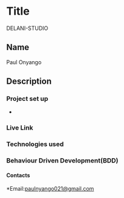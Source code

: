 # Title
  DELANI-STUDIO
   

## Name
Paul Onyango



## Description



### Project set up
* 




### Live Link


### Technologies used



### Behaviour Driven Development(BDD)






#### Contacts
*Email:paulnyango021@gmail.com